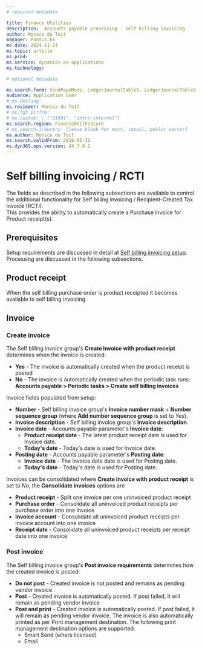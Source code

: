 ```yaml
---
# required metadata

title: Finance Utilities 
description:  Accounts payable processing - Self billing invoicing
author: Monica du Toit
manager: Pontus Ek
ms.date: 2024-11-21
ms.topic: article
ms.prod: 
ms.service: dynamics-ax-applications
ms.technology: 

# optional metadata

ms.search.form: VendPaymMode, LedgerJournalTable5, LedgerJournalTable9
audience: Application User
# ms.devlang: 
ms.reviewer: Monica du Toit
# ms.tgt_pltfrm: 
# ms.custom: : ["21901", "intro-internal"]
ms.search.region: FinanceUtilFeature
# ms.search.industry: [leave blank for most, retail, public sector]
ms.author: Monica du Toit
ms.search.validFrom: 2016-05-31
ms.dyn365.ops.version: AX 7.0.1
---
```


# Self billing invoicing / RCTI
The fields as described in the following subsections are available to control the additional functionality for Self billing invoicing / Recipient-Created Tax Invoice (RCTI). <br>
This provides the ability to automatically create a Purchase invoice for Product receipt(s).

## Prerequisites
Setup requirements are discussed in detail at [Self billing invoicing setup](../../Setup/ACCOUNTS-PAYABLE/Self-billing-invoicing.md). <br>
Processing are discussed in the following subsections.

## Product receipt

When the self billing purchase order is product receipted it becomes available to self billing invoicing

## Invoice

### Create invoice

The Self billing invoice group's **Create invoice with product receipt** determines when the invoice is created:
- **Yes** - The invoice is automatically created when the product receipt is posted
- **No** - The invoice is automatically created when the periodic task runs: **Accounts payable > Periodic tasks > Create self billing invoices**

Invoice fields populated from setup:
- **Number** - Self billing invoice group's **Invoice number mask** + **Number sequence group** (where **Add number sequence group** is set to _Yes_).
- **Invoice description** - Self billing invoice group's **Invoice description**.
- **Invoice date** - Accounts payable parameter's **Invoice date**:
    - **Product receipt date** -  The latest product receipt date is used for Invoice date.
    - **Today's date** - Today's date is used for Invoice date.
- **Posting date** - Accounts payable parameter's **Posting date**:
    - **Invoice date** -  The Invoice date date is used for Posting date.
    - **Today's date** - Today's date is used for Posting date.

Invoices can be consolidated where **Create invoice with product receipt** is set to _No_, the **Consolidate invoices** options are
- **Product receipt** - Split one invoice per one uninvoiced product receipt
- **Purchase order** - Consolidate all uninvoiced product receipts per purchase order into one invoice
- **Invoice account** - Consolidate all uninvoiced product receipts per invoice account into one invoice
- **Receipt date** - Consolidate all uninvoiced product receipts per receipt date into one invoice

### Post invoice

The Self billing invoice group's **Post invoice requirements** determines how the created invoice is posted:
- **Do not post** - Created invoice is not posted and remains as pending vendor invoice
- **Post** - Created invoice is automatically posted. If post failed, it will remain as pending vendor invoice
- **Post and print** - Created invoice is automatically posted. If post failed, it will remain as pending vendor invoice. The invoice is also automatically printed as per Print management destination. The following print management destination options are supported:
    - Smart Send (where licensed)
    - Email

